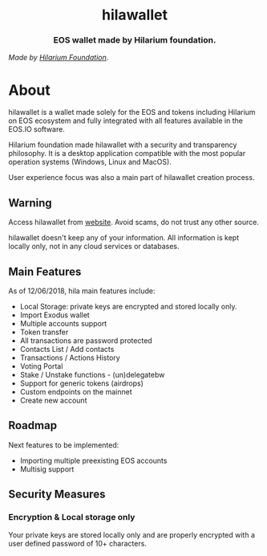 <h1 align="center">
  <br>
  hilawallet
  <br>
</h1>
<h3 align="center">
EOS wallet made by Hilarium foundation.
</h3>

*Made by [Hilarium Foundation](http://www.hilarium.org.sg/)*.

# About

hilawallet is a wallet made solely for the EOS and tokens including Hilarium on EOS ecosystem and fully integrated with all features available in the EOS.IO software.
 
Hilarium foundation made hilawallet with a security and transparency philosophy. It is a desktop application compatible with the most popular operation systems (Windows, Linux and MacOS).

User experience focus was also a main part of hilawallet creation process.  

## Warning

Access hilawallet from [website](https://hilawallet.io/). Avoid scams, do not trust any other source.

hilawallet doesn't keep any of your information. All information is kept locally only, not in any cloud services or databases.

## Main Features
As of 12/06/2018, hila main features include:

- Local Storage: private keys are encrypted and stored locally only.
- Import Exodus wallet
- Multiple accounts support
- Token transfer
- All transactions are password protected
- Contacts List / Add contacts
- Transactions / Actions History
- Voting Portal
- Stake / Unstake functions - (un)delegatebw
- Support for generic tokens (airdrops)
- Custom endpoints on the mainnet
- Create new account

## Roadmap

Next features to be implemented:
- Importing multiple preexisting EOS accounts
- Multisig support

## Security Measures
### Encryption & Local storage only
Your private keys are stored locally only and are properly encrypted with a user defined password of 10+ characters.

